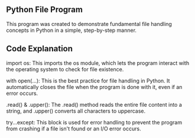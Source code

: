 ## Python File Program
This program was created to demonstrate fundamental file handling concepts in Python in a simple, step-by-step manner.

## Code Explanation
import os: This imports the os module, which lets the program interact with the operating system to check for file existence.

with open(...): This is the best practice for file handling in Python. It automatically closes the file when the program is done with it, even if an error occurs.

.read() & .upper(): The .read() method reads the entire file content into a string, and .upper() converts all characters to uppercase.

try...except: This block is used for error handling to prevent the program from crashing if a file isn't found or an I/O error occurs.